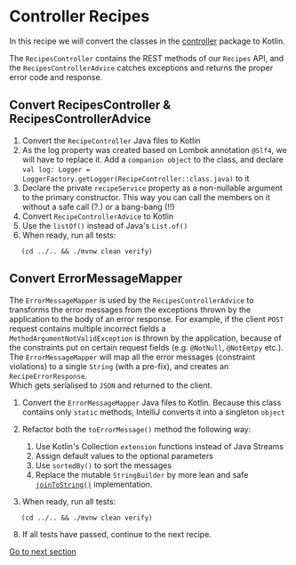 # Controller Recipes

In this recipe we will convert
the classes in the [controller](../../src/main/java/nl/rabobank/kotlinmovement/recipes/controller) package to Kotlin.

The `RecipesController` contains the REST methods of our `Recipes` API, and the `RecipesControllerAdvice` catches
exceptions and returns the proper error code and response.

## Convert RecipesController & RecipesControllerAdvice

1) Convert the `RecipeController` Java files to Kotlin
2) As the log property was created based on Lombok annotation `@Slf4`, we will have to replace it.
   Add a `companion object` to the class, and
   declare `val log: Logger = LoggerFactory.getLogger(RecipeController::class.java)` to it
3) Declare the private `recipeService` property as a non-nullable argument to the primary constructor. This way you can
   call the members on it without a safe call (?.) or a bang-bang (!!)
5) Convert `RecipeControllerAdvice` to Kotlin
6) Use the `listOf()` instead of Java's `List.of()`
7) When ready, run all tests:

```shell
   (cd ../.. && ./mvnw clean verify)
   ```

## Convert ErrorMessageMapper

The `ErrorMessageMapper` is used by the `RecipesControllerAdvice` to transforms the error messages from the exceptions
thrown by the application to the body of an error response.
For example, if the client `POST` request contains multiple incorrect fields a `MethodArgumentNotValidException` is
thrown by the application, because of the constraints put on certain request fields (e.g. `@NotNull`, `@NotEmtpy` etc.).
The `ErrorMessageMapper` will map all the error messages (constraint violations) to a single `String` (with a pre-fix),
and creates an `RecipeErrorResponse`.  
Which gets serialised to `JSON` and returned to the client.

1) Convert the `ErrorMessageMapper` Java files to Kotlin. Because this class contains only `static` methods, IntelliJ
   converts it into a singleton `object`
2) Refactor both the `toErrorMessage()` method the following way:
    1) Use Kotlin's Collection `extension` functions instead of Java Streams
    2) Assign default values to the optional parameters
    3) Use `sortedBy()` to sort the messages
    4) Replace the mutable `StringBuilder`
       by more lean and
       safe [`joinToString()`](https://kotlinlang.org/api/latest/jvm/stdlib/kotlin.collections/join-to-string.html)
       implementation. 
   
4) When ready, run all tests:

```shell
   (cd ../.. && ./mvnw clean verify)
   ```

8) If all tests have passed, continue to the next recipe.

[Go to next section](../5-service/Recipe.md)
